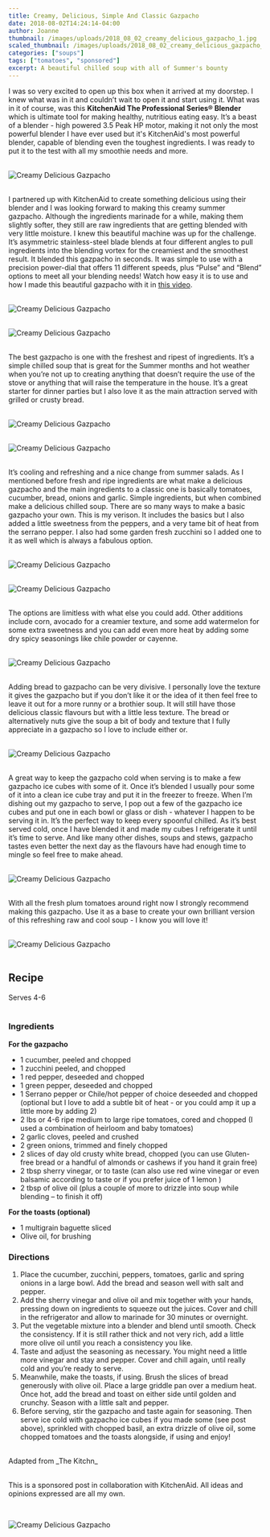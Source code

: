 ```yaml
---
title: Creamy, Delicious, Simple And Classic Gazpacho
date: 2018-08-02T14:24:14-04:00
author: Joanne
thumbnail: /images/uploads/2018_08_02_creamy_delicious_gazpacho_1.jpg
scaled_thumbnail: /images/uploads/2018_08_02_creamy_delicious_gazpacho_0.jpg
categories: ["soups"]
tags: ["tomatoes", "sponsored"]
excerpt: A beautiful chilled soup with all of Summer's bounty
---
```


I was so very excited to open up this box when it arrived at my doorstep. I knew what was in it and couldn’t wait to open it and start using it. What was in it of course, was this __KitchenAid The Professional Series® Blender__ which is ultimate tool for making healthy, nutritious eating easy. It’s a beast of a blender - high powered 3.5 Peak HP motor, making it not only the most powerful blender I have ever used but it's KitchenAid's most powerful blender, capable of blending even the toughest ingredients. I was ready to put it to the test with all my smoothie needs and more.
</br>
</br>

![Creamy Delicious Gazpacho](/images/uploads/2018_08_02_creamy_delicious_gazpacho_2.jpg) 
</br>
</br>

I partnered up with KitchenAid to create something delicious using their blender and I was looking forward to making this creamy summer gazpacho. Although the ingredients marinade for a while, making them slightly softer, they still are raw ingredients that are getting blended with very little moisture. I knew this beautiful machine was up for the challenge. It’s asymmetric stainless-steel blade blends at four different angles to pull ingredients into the blending vortex for the creamiest and the smoothest result. It blended this gazpacho in seconds. It was simple to use with a precision power-dial that offers 11 different speeds, plus “Pulse” and “Blend” options to meet all your blending needs! Watch how easy it is to use and how I made this beautiful gazpacho with it in [this video](https://www.instagram.com/tv/Bl_TgMNlPnQ/).
</br>
</br>

![Creamy Delicious Gazpacho](/images/uploads/2018_08_02_creamy_delicious_gazpacho_3.jpg) 
</br>
</br>

![Creamy Delicious Gazpacho](/images/uploads/2018_08_02_creamy_delicious_gazpacho_4.jpg) 
</br>
</br>

The best gazpacho is one with the freshest and ripest of ingredients. It’s a simple chilled soup that is great for the Summer months and hot weather when you’re not up to creating anything that doesn’t require the use of the stove or anything that will raise the temperature in the house. It’s a great starter for dinner parties but I also love it as the main attraction served with grilled or crusty bread.
</br>
</br>

![Creamy Delicious Gazpacho](/images/uploads/2018_08_02_creamy_delicious_gazpacho_5.jpg) 
</br>
</br>

![Creamy Delicious Gazpacho](/images/uploads/2018_08_02_creamy_delicious_gazpacho_6.jpg) 
</br>
</br>

It’s cooling and refreshing and a nice change from summer salads. As I mentioned before fresh and ripe ingredients are what make a delicious gazpacho and the main ingredients to a classic one is basically tomatoes, cucumber, bread, onions and garlic. Simple ingredients, but when combined make a delicious chilled soup. There are so many ways to make a basic gazpacho your own. This is my verison. It includes the basics but I also added a little sweetness from the peppers, and a very tame bit of heat from the serrano pepper. I also had some garden fresh zucchini so I added one to it as well which is always a fabulous option.
</br>
</br>

![Creamy Delicious Gazpacho](/images/uploads/2018_08_02_creamy_delicious_gazpacho_7.jpg) 
</br>
</br>

![Creamy Delicious Gazpacho](/images/uploads/2018_08_02_creamy_delicious_gazpacho_8.jpg) 
</br>
</br>

The options are limitless with what else you could add. Other additions include corn, avocado for a creamier texture, and some add watermelon for some extra sweetness and you can add even more heat by adding some dry spicy seasonings like chile powder or cayenne.
</br>
</br>

![Creamy Delicious Gazpacho](/images/uploads/2018_08_02_creamy_delicious_gazpacho_9.jpg) 
</br>
</br> 

Adding bread to gazpacho can be very divisive. I personally love the texture it gives the gazpacho but if you don’t like it or the idea of it then feel free to leave it out for a more runny or a brothier soup. It will still have those delicious classic flavours but with a little less texture. The bread or alternatively nuts give the soup a bit of body and texture that I fully appreciate in a gazpacho so I love to include either or.
</br>
</br>

![Creamy Delicious Gazpacho](/images/uploads/2018_08_02_creamy_delicious_gazpacho_10.jpg) 
</br>
</br>

A great way to keep the gazpacho cold when serving is to make a few gazpacho ice cubes with some of it. Once it’s blended I usually pour some of it into a clean ice cube tray and put it in the freezer to freeze. When I’m dishing out my gazpacho to serve, I pop out a few of the gazpacho ice cubes and put one in each bowl or glass or dish - whatever I happen to be serving it in. It’s the perfect way to keep every spoonful chilled. As it’s best served cold, once I have blended it and made my cubes I refrigerate it until it’s time to serve. And like many other dishes, soups and stews, gazpacho tastes even better the next day as the flavours have had enough time to mingle so feel free to make ahead.
</br>
</br>

![Creamy Delicious Gazpacho](/images/uploads/2018_08_02_creamy_delicious_gazpacho_11.jpg) 
</br>
</br>

With all the fresh plum tomatoes around right now I strongly recommend making this gazpacho. Use it as a base to create your own brilliant version of this refreshing raw and cool soup - I know you will love it!
</br>
</br>

![Creamy Delicious Gazpacho](/images/uploads/2018_08_02_creamy_delicious_gazpacho_12.jpg) 
</br>
</br>

## Recipe
Serves 4-6
</br>
</br>

### Ingredients

__For the gazpacho__

* 1 cucumber, peeled and chopped
* 1 zucchini peeled, and chopped 
* 1 red pepper, deseeded and chopped
* 1 green pepper, deseeded and chopped
* 1 Serrano pepper or Chile/hot pepper of choice deseeded and chopped (optional but I love to add a subtle bit of heat - or you could amp it up a little more by adding 2) 
* 2 lbs or 4-6 ripe medium to large ripe tomatoes, cored and chopped (I used a combination of heirloom and baby tomatoes)
* 2 garlic cloves, peeled and crushed
* 2 green onions, trimmed and finely chopped
* 2 slices of day old crusty white bread, chopped (you can use Gluten-free bread or a handful of almonds or cashews if you hand it grain free) 
* 2 tbsp sherry vinegar, or to taste (can also use red wine vinegar or even balsamic according to taste or if you prefer juice of 1 lemon ) 
* 2 tbsp of olive oil (plus a couple of more to drizzle into soup while blending – to finish it off) 

__For the toasts (optional)__

* 1 multigrain baguette sliced 
* Olive oil, for brushing

### Directions

1. Place the cucumber, zucchini, peppers, tomatoes, garlic and spring onions in a large bowl. Add the bread and season well with salt and pepper. 
2. Add the sherry vinegar and olive oil and mix together with your hands, pressing down on ingredients to squeeze out the juices. Cover and chill in the refrigerator and allow to marinade for 30 minutes or overnight.
3. Put the vegetable mixture into a blender and blend until smooth. Check the consistency. If it is still rather thick and not very rich, add a little more olive oil until you reach a consistency you like. 
4. Taste and adjust the seasoning as necessary. You might need a little more vinegar and stay and pepper. Cover and chill again, until really cold and you’re ready to serve.
5. Meanwhile, make the toasts, if using. Brush the slices of bread generously with olive oil. Place a large griddle pan over a medium heat. Once hot, add the bread and toast on either side until golden and crunchy. Season with a little salt and pepper.
6. Before serving, stir the gazpacho and taste again for seasoning. Then serve ice cold with gazpacho ice cubes if you made some (see post above), sprinkled with chopped basil, an extra drizzle of olive oil, some chopped tomatoes and the toasts alongside, if using and enjoy!  

</br>
Adapted from _The Kitchn_
</br>
</br>

This is a sponsored post in collaboration with KitchenAid. All ideas and opinions expressed are all my own.

</br>

![Creamy Delicious Gazpacho](/images/uploads/2018_08_02_creamy_delicious_gazpacho_13.jpg)
